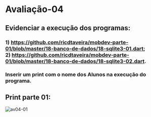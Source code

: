 # Avaliação-04
## Evidenciar a execução dos programas:
### 1) https://github.com/ricdtaveira/mobdev-parte-01/blob/master/18-banco-de-dados/18-sqlite3-01.dart; <br/> 2) https://github.com/ricdtaveira/mobdev-parte-01/blob/master/18-banco-de-dados/18-sqlite3-02.dart.
### Inserir um print com o nome dos Alunos na execução do programa.

## Print parte 01:
![av04-01](https://github.com/user-attachments/assets/1610ca3e-fa47-4223-a008-659860642844)
